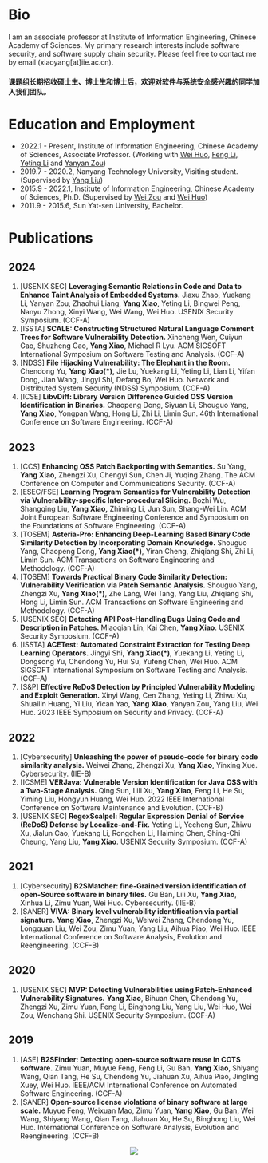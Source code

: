 # Bio
I am an associate professor at Institute of Information Engineering, Chinese Academy of Sciences. My primary research interests include software security, and software supply chain security. Please feel free to contact me by email (xiaoyang[at]iie.ac.cn).

#### 课题组长期招收硕士生、博士生和博士后，欢迎对软件与系统安全感兴趣的同学加入我们团队。


# Education and Employment

* 2022.1 - Present, Institute of Information Engineering, Chinese Academy of Sciences, Associate Professor. (Working with [Wei Huo](https://people.ucas.ac.cn/~huowei), [Feng Li](https://people.ucas.ac.cn/~lifeng_iie), [Yeting Li](https://yetingli.github.io/) and [Yanyan Zou](https://people.ucas.edu.cn/~zouyanyan))
* 2019.7 - 2020.2, Nanyang Technology University, Visiting student. (Supervised by [Yang Liu](https://personal.ntu.edu.sg/yangliu/))
* 2015.9 - 2022.1, Institute of Information Engineering, Chinese Academy of Sciences, Ph.D. (Supervised by [Wei Zou](https://people.ucas.edu.cn/~0012751) and [Wei Huo](https://people.ucas.ac.cn/~huowei))
* 2011.9 - 2015.6, Sun Yat-sen University, Bachelor.

# Publications

## 2024
1. [USENIX SEC] **Leveraging Semantic Relations in Code and Data to Enhance Taint  Analysis of Embedded Systems.** Jiaxu Zhao, Yuekang Li, Yanyan Zou, Zhaohui Liang, **Yang Xiao**, Yeting Li, Bingwei Peng, Nanyu Zhong, Xinyi Wang, Wei Wang, Wei Huo. USENIX Security Symposium. (CCF-A)
1. [ISSTA] **SCALE: Constructing Structured Natural Language Comment Trees for Software Vulnerability Detection.** Xincheng Wen, Cuiyun Gao, Shuzheng Gao, **Yang Xiao**, Michael R Lyu. ACM SIGSOFT International Symposium on Software Testing and Analysis. (CCF-A)
1. [NDSS] **File Hijacking Vulnerability: The Elephant in the Room.** Chendong Yu, **Yang Xiao(*),** Jie Lu, Yuekang Li, Yeting Li, Lian Li, Yifan Dong, Jian Wang, Jingyi Shi, Defang Bo, Wei Huo. Network and Distributed System Security (NDSS) Symposium. (CCF-A)
1. [ICSE] **LibvDiff: Library Version Difference Guided OSS Version Identification in Binaries.** Chaopeng Dong, Siyuan Li, Shouguo Yang, **Yang Xiao**, Yongpan Wang, Hong Li, Zhi Li, Limin Sun. 46th International Conference on Software Engineering. (CCF-A)

## 2023
1. [CCS] **Enhancing OSS Patch Backporting with Semantics.** Su Yang, **Yang Xiao**, Zhengzi Xu, Chengyi Sun,  Chen Ji, Yuqing Zhang.  The ACM Conference on Computer and Communications Security. (CCF-A) 
2. [ESEC/FSE] **Learning Program Semantics for Vulnerability Detection via Vulnerability-specific Inter-procedural Slicing.** Bozhi Wu, Shangqing Liu, **Yang Xiao,** Zhiming Li, Jun Sun, Shang-Wei Lin. ACM Joint European Software Engineering Conference and Symposium on the Foundations of Software Engineering. (CCF-A)
3. [TOSEM] **Asteria-Pro: Enhancing Deep-Learning Based Binary Code Similarity Detection by Incorporating Domain Knowledge.** Shouguo Yang, Chaopeng Dong, **Yang Xiao(\*)**, Yiran Cheng, Zhiqiang Shi, Zhi Li, Limin Sun. ACM Transactions on Software Engineering and Methodology. (CCF-A)
4. [TOSEM] **Towards Practical Binary Code Similarity Detection: Vulnerability Verification via Patch Semantic Analysis.** Shouguo Yang, Zhengzi Xu, **Yang Xiao(\*)**, Zhe Lang, Wei Tang, Yang Liu, Zhiqiang Shi, Hong Li, Limin Sun. ACM Transactions on Software Engineering and Methodology. (CCF-A)
5. [USENIX SEC] **Detecting API Post-Handling Bugs Using Code and Description in Patches.** Miaoqian Lin, Kai Chen, **Yang Xiao**. USENIX Security Symposium. (CCF-A)
6. [ISSTA] **ACETest: Automated Constraint Extraction for Testing Deep Learning Operators.** Jingyi Shi, **Yang Xiao(\*)**, Yuekang Li, Yeting Li, Dongsong Yu, Chendong Yu, Hui Su, Yufeng Chen, Wei Huo. ACM SIGSOFT International Symposium on Software Testing and Analysis. (CCF-A)
7. [S&P] **Effective ReDoS Detection by Principled Vulnerability Modeling and Exploit Generation.** Xinyi Wang, Cen Zhang, Yeting Li, Zhiwu Xu, Shuailin Huang, Yi Liu, Yican Yao, **Yang Xiao**, Yanyan Zou, Yang Liu, Wei Huo. 2023 IEEE Symposium on Security and Privacy. (CCF-A)

## 2022
1. [Cybersecurity] **Unleashing the power of pseudo-code for binary code similarity analysis.** Weiwei Zhang, Zhengzi Xu, **Yang Xiao**, Yinxing Xue. Cybersecurity. (IIE-B)
2. [ICSME] **VERJava: Vulnerable Version Identification for Java OSS with a Two-Stage Analysis.** Qing Sun, Lili Xu, **Yang Xiao**, Feng Li, He Su, Yiming Liu, Hongyun Huang, Wei Huo. 2022 IEEE International Conference on Software Maintenance and Evolution. (CCF-B)
3. [USENIX SEC] **RegexScalpel: Regular Expression Denial of Service (ReDoS) Defense by Localize-and-Fix.** Yeting Li, Yecheng Sun, Zhiwu Xu, Jialun Cao, Yuekang Li, Rongchen Li, Haiming Chen, Shing-Chi Cheung, Yang Liu, **Yang Xiao**. USENIX Security Symposium. (CCF-A)

## 2021
1. [Cybersecurity] **B2SMatcher: fine-Grained version identification of open-Source software in binary files.** Gu Ban, Lili Xu, **Yang Xiao**, Xinhua Li, Zimu Yuan, Wei Huo. Cybersecurity. (IIE-B)
2. [SANER] **VIVA: Binary level vulnerability identification via partial signature.** **Yang Xiao**, Zhengzi Xu, Weiwei Zhang, Chendong Yu, Longquan Liu, Wei Zou, Zimu Yuan, Yang Liu, Aihua Piao, Wei Huo. IEEE International Conference on Software Analysis, Evolution and Reengineering. (CCF-B)

## 2020
1. [USENIX SEC] **MVP: Detecting Vulnerabilities using Patch-Enhanced Vulnerability Signatures.** **Yang Xiao**, Bihuan Chen, Chendong Yu, Zhengzi Xu, Zimu Yuan, Feng Li, Binghong Liu, Yang Liu, Wei Huo, Wei Zou, Wenchang Shi. USENIX Security Symposium. (CCF-A)

## 2019
1. [ASE] **B2SFinder: Detecting open-source software reuse in COTS software.** Zimu Yuan, Muyue Feng, Feng Li, Gu Ban, **Yang Xiao**, Shiyang Wang, Qian Tang, He Su, Chendong Yu, Jiahuan Xu, Aihua Piao, Jingling Xuey, Wei Huo. IEEE/ACM International Conference on Automated Software Engineering. (CCF-A)
2. [SANER] **Open-source license violations of binary software at large scale.** Muyue Feng, Weixuan Mao, Zimu Yuan, **Yang Xiao**, Gu Ban, Wei Wang, Shiyang Wang, Qian Tang, Jiahuan Xu, He Su, Binghong Liu, Wei Huo. International Conference on Software Analysis, Evolution and Reengineering. (CCF-B)



 <p align="center">
    <img src="http://www.clustrmaps.com/map_v2.png?d=-Pnknrh6R_fbdVF5UuI1NAZ1zcvPpjtch8CrZpH88Dk&cl=ffffff&w=a">
 </p>